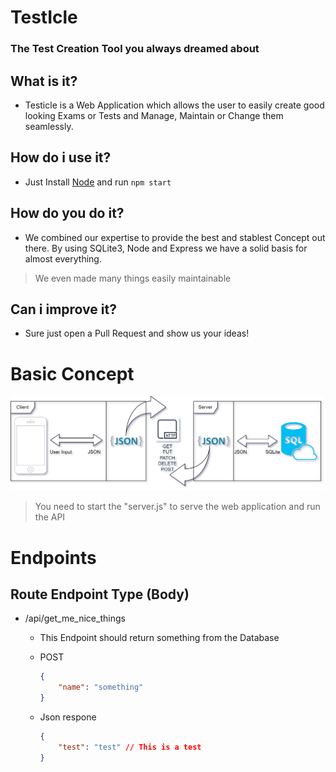 # TestIcle
### The Test Creation Tool you always dreamed about


## What is it?
- Testicle is a Web Application which allows the user to easily create good looking Exams or Tests and Manage, Maintain or Change them seamlessly.
## How do i use it?
- Just Install <a href="https://nodejs.org/en">Node</a> and run `npm start`
## How do you do it?
- We combined our expertise to provide the best and stablest Concept out there. By using SQLite3, Node and Express we have a solid basis for almost everything.
> We even made many things easily maintainable
## Can i improve it?
- Sure just open a Pull Request and show us your ideas!

# Basic Concept

<img src="./test_icle/examples/server_client.png">

> You need to start the "server.js" to serve the web application and run the API

# Endpoints

## Route Endpoint Type (Body)

- /api/get_me_nice_things

    - This Endpoint should return something from the Database

    - POST
        ``` json
        {
            "name": "something"
        }
        ```

    - Json respone
        ```json
        {
            "test": "test" // This is a test
        }
        ```